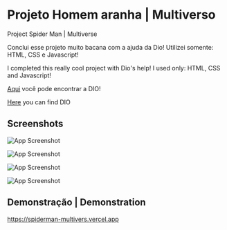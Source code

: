 
# Projeto Homem aranha | Multiverso
Project Spider Man | Multiverse

Conclui esse projeto muito bacana com a ajuda da Dio!
Utilizei somente: HTML, CSS e Javascript!

I completed this really cool project with Dio's help!
I used only: HTML, CSS and Javascript!

[Aqui](https://www.dio.me) você pode encontrar a DIO!

[Here](https://www.dio.me) you can find DIO


## Screenshots

![App Screenshot](https://media.discordapp.net/attachments/741449203628245007/1111491727237324850/image.png?width=997&height=468)

![App Screenshot](https://cdn.discordapp.com/attachments/741449203628245007/1111491976269930616/image.png)

![App Screenshot](https://cdn.discordapp.com/attachments/741449203628245007/1111492071526780988/image.png)

![App Screenshot](https://cdn.discordapp.com/attachments/741449203628245007/1111492150018973716/image.png)


## Demonstração | Demonstration

https://spiderman-multivers.vercel.app

